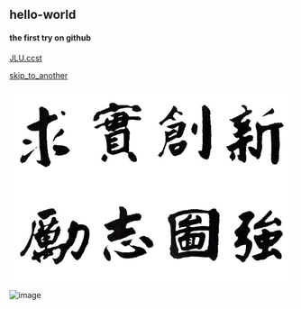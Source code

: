 ## hello-world
#### the first try on github
[JLU.ccst](http://ccst.jlu.edu.cn/)

[skip_to_another](the_second)

![image](jd-xx.jpg)

![image](http://www.jlu.edu.cn/images/logo.jpg)

